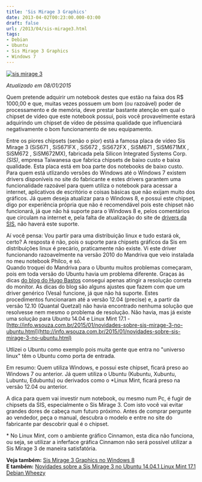 ```yaml
---
title: 'Sis Mirage 3 Graphics'
date: 2013-04-02T00:23:00.000-03:00
draft: false
url: /2013/04/sis-mirage3.html
tags: 
- Debian
- Ubuntu
- Sis Mirage 3 Graphics
- Windows 7
---
```


  
[![sis mirage 3](https://2.bp.blogspot.com/-QFrp2Si11So/UVo6hot6cnI/AAAAAAAAARQ/IUJ3sbwv6Rg/s320/sismirage3.jpg "sis mirage 3")](http://2.bp.blogspot.com/-QFrp2Si11So/UVo6hot6cnI/AAAAAAAAARQ/IUJ3sbwv6Rg/s1600/sismirage3.jpg)

_Atualizado em 08/01/2015_  
  

Quem pretende adquirir um notebook destes que estão na faixa dos R$ 1000,00 e que, muitas vezes possuem um bom (ou razoável) poder de processamento e de memória, deve prestar bastante atenção em qual o chipset de vídeo que este notebook possui, pois você provavelmente estará adquirindo um chipset de vídeo de péssima qualidade que influenciará negativamente o bom funcionamento de seu equipamento.  
  
Entre os piores chipsets (senão o pior) está a famosa placa de vídeo Sis Mirage 3 (SiS671 , SiS671FX , SiS672 , SiS672FX , SiSM671 , SiSM671MX , SiSM672 , SiSM672MX), fabricada pela Silicon Integrated Systems Corp._(SIS)_, empresa Taiwanesa que fabrica chipsets de baixo custo e baixa qualidade. Esta placa está em boa parte dos notebooks de baixo custo.  
Para quem está utlizando versões do Windows até o Windows 7 existem drivers disponíveis no site do fabricante e estes drivers garantem uma funcionalidade razoável para quem utiliza o notebook para acessar a internet, aplicativos de escritório e coisas básicas que não exijam muito dos gráficos. Já quem deseja atualizar para o Windows 8, e possui este chipset, digo por experiência própria que não é recomendável pois este chipset não funcionará, já que não há suporte para o Windows 8 e, pelos comentários que circulam na internet e, pela falta de atualização do site de [drivers da SIS](http://w3.sis.com/download/), não haverá este suporte.  
  
Aí você pensa: Vou partir para uma distribuição linux e tudo estará ok, certo? A resposta é não, pois o suporte para chipsets gráficos da Sis em distribuições linux é precário, praticamente não existe. Vi este driver funcionando razoavelmente na versão 2010 do Mandriva que veio instalada no meu notebook Philco, e só.  
Quando troquei do Mandriva para o Ubuntu muitos problemas começaram, pois em toda versão do Ubuntu havia um problema diferente. Graças às dicas [do blog do Hugo Bastos](http://diversosassuntosbrasil.blogspot.com.br/2011/04/primeiras-impressoes-ubuntu-1104-e-sis.html) consegui apenas atingir a resolução correta do monitor. As dicas do blog são alguns ajustes que fazem com que um driver genérico (Vesa) funcione, já que não há suporte. Estes procedimentos funcionaram até a versão 12.04 (precise) e, a partir da versão 12.10 (Quantal Quetzal) não havia encontrado nenhuma solução que resolvesse nem mesmo o problema de resolução. Não havia, mas já existe uma solução para Ubuntu 14.04 e Linux Mint 17.1 - [http://info.wsouza.com.br/2015/01/novidades-sobre-sis-mirage-3-no-ubuntu.html](http://info.wsouza.com.br/2015/01/novidades-sobre-sis-mirage-3-no-ubuntu.html)  
  
Utlizei o Ubuntu como exemplo pois muita gente que entra no "universo linux" têm o Ubuntu como porta de entrada.  
  
Em resumo: Quem utiliza Windows, e possui este chipset, ficará preso ao Windows 7 ou anterior. Já quem utiliza o Ubuntu (Kubuntu, Xubuntu, Lubuntu, Edubuntu) ou derivados como o \*Linux Mint, ficará preso na versão 12.04 ou anterior.  
  
A dica para quem vai investir num notebook, ou mesmo num Pc, é fugir de chipsets da SIS, especialmente o Sis Mirage 3. Com isto você vai evitar grandes dores de cabeça num futuro próximo. Antes de comprar pergunte ao vendedor, peça o manual, descubra o modelo e entre no site do fabricante par descobrir qual é o chipset.  
  
\* No Linux Mint, com o ambiente gráfico Cinnamon, esta dica não funciona, ou seja, se utilizar a inferface gráfica Cinnamon não será possível utilizar a Sis Mirage 3 de maneira satisfatória.  
  
**Veja também:** [Sis Mirage 3 Graphics no Windows 8](http://info.wsouza.com.br/2013/12/sis-mirage-3-no-windows-8.html)  
**E também:** [Novidades sobre a Sis Mirage 3 no Ubuntu 14.04.1,Linux Mint 17.1 Debian Wheezy](http://info.wsouza.com.br/2015/01/novidades-sobre-sis-mirage-3-no-ubuntu.html)